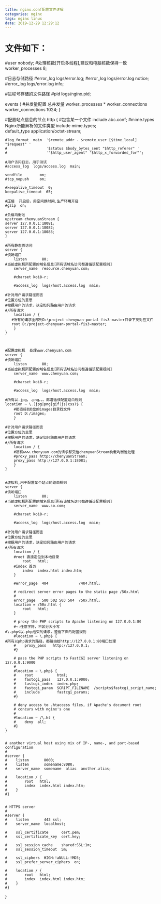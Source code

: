 ```yaml
---
title: nginx.conf配置文件详解
categories: nginx
tags: nginx linux
date: 2019-12-29 12:29:12
---
```

# 文件如下：

#user  nobody;
#处理核数[开启多线程],建议和电脑核数保持一致
worker_processes  8;

#日志存储路径
#error_log  logs/error.log;
#error_log  logs/error.log  notice;
#error_log  logs/error.log  info;

#进程号存储的文件路径
#pid        logs/nginx.pid;


events {
    #并发量配置  总并发量  worker_processes * worker_connections
    worker_connections  1024;
}


#配置站点信息的节点
http {
    #包含某一个文件 
    include	  abc.conf;
    #mime.types Nginx所能解析的文件类型
    include       mime.types;  
    default_type  application/octet-stream;

    #log_format  main  '$remote_addr - $remote_user [$time_local] "$request" '
    #                  '$status $body_bytes_sent "$http_referer" '
    #                  '"$http_user_agent" "$http_x_forwarded_for"';

    #用户访问日志，用于测试
    #access_log  logs/access.log  main;

    sendfile        on;
    #tcp_nopush     on;

    #keepalive_timeout  0;
    keepalive_timeout  65;

    #压缩  开启后，用空间换时间,生产环境开启
    #gzip  on;

    #负载均衡池
    upstream chenyuanStream {
	server 127.0.0.1:18081;
	server 127.0.0.1:18082;
	server 127.0.0.1:18083;
    }

    #所有静态页访问
    server {
	#侦听端口
        listen       80;
	#当前虚拟机所配置的域名信息[所有该域名访问都遵循该配置规则]
        server_name  resource.chenyuan.com;

        #charset koi8-r;

        #access_log  logs/host.access.log  main;

	#针对用户请求路径而言
	#位置方位的意思
	#根据用户的请求，决定如何路由用户的请求
	#/所有请求
        location / {
	   #所有的请求全部到D:\project-chenyuan-portal-fis3-master目录下找对应文件
	   root D:/project-chenyuan-portal-fis3-master;
        }
    }

	

    #配置虚拟机  处理www.chenyuan.com
    server {
	#侦听端口
        listen       80;
	#当前虚拟机所配置的域名信息[所有该域名访问都遵循该配置规则]
        server_name  www.chenyuan.com;

        #charset koi8-r;

        #access_log  logs/host.access.log  main;

	#所有以.jpg，.png。。。都遵循该配置路由规则
	location ~ \.(jpg|png|gif|js|css)$ {
	    #都直接到D盘的images目录找文件
	    root D:/images;
        }

	#针对用户请求路径而言
	#位置方位的意思
	#根据用户的请求，决定如何路由用户的请求
	#/所有请求
        location / {
	    #所有www.chenyuan.com的请求都交给chenyuanStream负载均衡池处理
	    #proxy_pass http://chenyuanStream;
	    proxy_pass http://127.0.0.1:18081;
        }
    }


    #虚拟机,用于配置某个站点的路由规则
    server {
	#侦听端口
        listen       80;
	#当前虚拟机所配置的域名信息[所有该域名访问都遵循该配置规则]
        server_name  www.so.com;

        #charset koi8-r;

        #access_log  logs/host.access.log  main;

	#针对用户请求路径而言
	#位置方位的意思
	#根据用户的请求，决定如何路由用户的请求
	#/所有请求
        location / {
	    #root 直接定位到本地目录
            root   html;
	    #index 首页
            index  index.html index.htm;
        }

        #error_page  404              /404.html;

        # redirect server error pages to the static page /50x.html
        #
        error_page   500 502 503 504  /50x.html;
        location = /50x.html {
            root   html;
        }

        # proxy the PHP scripts to Apache listening on 127.0.0.1:80
        #~:任意字符，不区分大小写
	#\.php$以.php结束的请求，遵循下面的配置规则
        #location ~ \.php$ {
	#所有以php请求的路径，都路由给http://127.0.0.1:80端口处理
        #    proxy_pass   http://127.0.0.1;
        #}

        # pass the PHP scripts to FastCGI server listening on 127.0.0.1:9000
        #
        #location ~ \.php$ {
        #    root           html;
        #    fastcgi_pass   127.0.0.1:9000;
        #    fastcgi_index  index.php;
        #    fastcgi_param  SCRIPT_FILENAME  /scripts$fastcgi_script_name;
        #    include        fastcgi_params;
        #}

        # deny access to .htaccess files, if Apache's document root
        # concurs with nginx's one
        #
        #location ~ /\.ht {
        #    deny  all;
        #}
    }


    # another virtual host using mix of IP-, name-, and port-based configuration
    #
    #server {
    #    listen       8000;
    #    listen       somename:8080;
    #    server_name  somename  alias  another.alias;

    #    location / {
    #        root   html;
    #        index  index.html index.htm;
    #    }
    #}


    # HTTPS server
    #
    #server {
    #    listen       443 ssl;
    #    server_name  localhost;

    #    ssl_certificate      cert.pem;
    #    ssl_certificate_key  cert.key;

    #    ssl_session_cache    shared:SSL:1m;
    #    ssl_session_timeout  5m;

    #    ssl_ciphers  HIGH:!aNULL:!MD5;
    #    ssl_prefer_server_ciphers  on;

    #    location / {
    #        root   html;
    #        index  index.html index.htm;
    #    }
    #}

}


